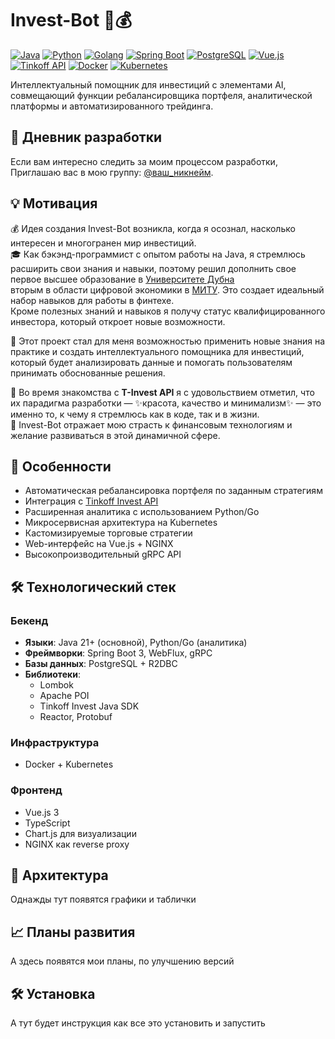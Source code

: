 # Invest-Bot 🤖💰

[![Java](https://img.shields.io/badge/Java-21+-007396?logo=openjdk&logoColor=white)](https://openjdk.org/)
[![Python](https://img.shields.io/badge/Python-3.12+-3776AB?logo=python&logoColor=white)](https://www.python.org/)
[![Golang](https://img.shields.io/badge/Go-1.24+-00ADD8?logo=go&logoColor=white)](https://go.dev/)
[![Spring Boot](https://img.shields.io/badge/Spring_Boot-3.3.2-6DB33F?logo=spring&logoColor=white)](https://spring.io/)
[![PostgreSQL](https://img.shields.io/badge/PostgreSQL-16+-4169E1?logo=postgresql&logoColor=white)](https://www.postgresql.org/)
[![Vue.js](https://img.shields.io/badge/Vue.js-3.4+-4FC08D?logo=vuedotjs&logoColor=white)](https://vuejs.org/)
[![Tinkoff API](https://img.shields.io/badge/Tinkoff_API-1.27-FFDD2D?logo=tinkoff&logoColor=black)](https://developer.tbank.ru/invest/api)
[![Docker](https://img.shields.io/badge/Docker-✓-2496ED?logo=docker&logoColor=white)](https://www.docker.com/)
[![Kubernetes](https://img.shields.io/badge/Kubernetes-✓-326CE5?logo=kubernetes&logoColor=white)](https://kubernetes.io/)

Интеллектуальный помощник для инвестиций с элементами AI, совмещающий функции ребалансировщика портфеля, аналитической платформы и автоматизированного трейдинга.

## 📖 Дневник разработки
Если вам интересно следить за моим процессом разработки, Приглашаю вас в мою группу: [@ваш_никнейм](https://t.me/ваш_никнейм).

## 💡 Мотивация
💰 Идея создания Invest-Bot возникла, когда я осознал, насколько интересен и многогранен мир инвестиций. \
🎓 Как бэкэнд-программист с опытом работы на Java, я стремлюсь расширить свои знания и навыки, поэтому решил дополнить свое первое высшее образование в [Университете Дубна](https://uni-dubna.ru/) \
вторым в области цифровой экономики в [МИТУ](https://mitu.institute/). Это создает идеальный набор навыков для работы в финтехе. \
Кроме полезных знаний и навыков я получу статус квалифицированного инвестора, который откроет новые возможности.

🤖 Этот проект стал для меня возможностью применить новые знания на практике и создать интеллектуального помощника для инвестиций, \
который будет анализировать данные и помогать пользователям принимать обоснованные решения.

🌟 Во время знакомства с **T-Invest API** я с удовольствием отметил, что их парадигма разработки — ✨красота, качество и минимализм✨ — это именно то, к чему я стремлюсь как в коде, так и в жизни. \
🚀 Invest-Bot отражает мою страсть к финансовым технологиям и желание развиваться в этой динамичной сфере.

## 🌟 Особенности
- Автоматическая ребалансировка портфеля по заданным стратегиям
- Интеграция с [Tinkoff Invest API](https://www.tinkoff.ru/invest/)
- Расширенная аналитика с использованием Python/Go
- Микросервисная архитектура на Kubernetes
- Кастомизируемые торговые стратегии
- Web-интерфейс на Vue.js + NGINX
- Высокопроизводительный gRPC API

## 🛠 Технологический стек
### Бекенд
- **Языки**: Java 21+ (основной), Python/Go (аналитика)
- **Фреймворки**: Spring Boot 3, WebFlux, gRPC
- **Базы данных**: PostgreSQL + R2DBC
- **Библиотеки**: 
  - Lombok
  - Apache POI
  - Tinkoff Invest Java SDK
  - Reactor, Protobuf

### Инфраструктура
- Docker + Kubernetes

### Фронтенд
- Vue.js 3
- TypeScript
- Chart.js для визуализации
- NGINX как reverse proxy

## 🚀 Архитектура
Однажды тут появятся графики и таблички

## 📈 Планы развития
А здесь появятся мои планы, по улучшению версий

## 🛠 Установка
А тут будет инструкция как все это установить и запустить
